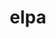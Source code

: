 ---
title: "elpa"
layout: cache
categories: [package, v0.18.0]
meta: {"versions": ["2021.11.001"], "compilers": ["gcc@=8.4.0"], "oss": ["ubuntu18.04"], "platforms": ["linux"], "targets": ["x86_64"], "stacks": ["root", "tutorial"], "num_specs": 1, "num_specs_by_stack": {"tutorial": 1, "root": 1}}
spec_details: [{"hash": "vk5hhsa3wsxybqu4y3teerfw5yzejgg2", "compiler": "gcc@=8.4.0", "versions": ["2021.11.001"], "os": "ubuntu18.04", "platform": "linux", "target": "x86_64", "variants": ["~autotune", "~cuda", "+mpi", "+openmp", "~rocm"], "stacks": ["tutorial", "root"], "size": "-", "tarball": "https://binaries.spack.io/v0.18.0/build_cache/linux-ubuntu18.04-x86_64/gcc-8.4.0/elpa-2021.11.001/linux-ubuntu18.04-x86_64-gcc-8.4.0-elpa-2021.11.001-vk5hhsa3wsxybqu4y3teerfw5yzejgg2.spack"}]
---